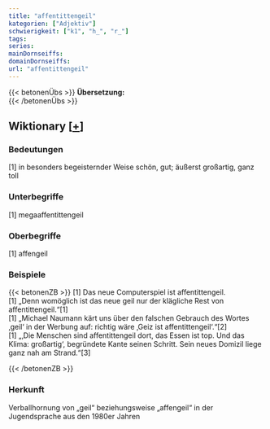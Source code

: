```yaml
---
title: "affentittengeil"
kategorien: ["Adjektiv"]
schwierigkeit: ["k1", "h_", "r_"]
tags:
series:
mainDornseiffs:
domainDornseiffs:
url: "affentittengeil"
---
```


{{< betonenÜbs >}}
**Übersetzung:**  
{{< /betonenÜbs >}}

## Wiktionary [[+](https://de.wiktionary.org/wiki/affentittengeil)]

### Bedeutungen
[1] in besonders begeisternder Weise schön, gut; äußerst großartig, ganz toll  

### Unterbegriffe
[1] megaaffentittengeil  

### Oberbegriffe
[1] affengeil  

### Beispiele
{{< betonenZB >}}
[1] Das neue Computerspiel ist affentittengeil.  
[1] „Denn womöglich ist das neue geil nur der klägliche Rest von affentittengeil.“[1]  
[1] „Michael Naumann kärt uns über den falschen Gebrauch des Wortes ‚geil‘ in der Werbung auf: richtig wäre ‚Geiz ist affentittengeil‘.“[2]  
[1] „‚Die Menschen sind affentittengeil dort, das Essen ist top. Und das Klima: großartig‘, begründete Kante seinen Schritt. Sein neues Domizil liege ganz nah am Strand.“[3]  

{{< /betonenZB >}}
### Herkunft
Verballhornung von „geil“ beziehungsweise „affengeil“ in der Jugendsprache aus den 1980er Jahren  


